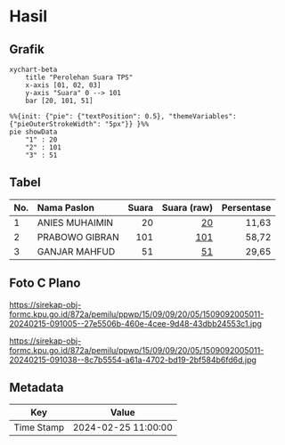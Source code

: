 # Hasil

## Grafik

```mermaid
xychart-beta
    title "Perolehan Suara TPS"
    x-axis [01, 02, 03]
    y-axis "Suara" 0 --> 101
    bar [20, 101, 51]
```

```mermaid
%%{init: {"pie": {"textPosition": 0.5}, "themeVariables": {"pieOuterStrokeWidth": "5px"}} }%%
pie showData
    "1" : 20
    "2" : 101
    "3" : 51
```

## Tabel

| No. | Nama Paslon    | Suara | Suara (raw) | Persentase |
|:--- |:-------------- | -----:| -----------:| ----------:|
| 1   | ANIES MUHAIMIN | 20    | [20][p-1]   | 11,63      |
| 2   | PRABOWO GIBRAN | 101   | [101][p-2]  | 58,72      |
| 3   | GANJAR MAHFUD  | 51    | [51][p-3]   | 29,65      |


[p-1]: https://github.com/gigit-pemilu/pemilu-2024-15-jambi/blob/main/pilpres/hitung-suara/sub/15-jambi/sub/09-tebo/sub/09-tengah-ilir/sub/2005-lubuk-mandarsah/sub/011-tps/sub/paslon-1.txt
[p-2]: https://github.com/gigit-pemilu/pemilu-2024-15-jambi/blob/main/pilpres/hitung-suara/sub/15-jambi/sub/09-tebo/sub/09-tengah-ilir/sub/2005-lubuk-mandarsah/sub/011-tps/sub/paslon-2.txt
[p-3]: https://github.com/gigit-pemilu/pemilu-2024-15-jambi/blob/main/pilpres/hitung-suara/sub/15-jambi/sub/09-tebo/sub/09-tengah-ilir/sub/2005-lubuk-mandarsah/sub/011-tps/sub/paslon-3.txt

## Foto C Plano

https://sirekap-obj-formc.kpu.go.id/872a/pemilu/ppwp/15/09/09/20/05/1509092005011-20240215-091005--27e5506b-460e-4cee-9d48-43dbb24553c1.jpg

https://sirekap-obj-formc.kpu.go.id/872a/pemilu/ppwp/15/09/09/20/05/1509092005011-20240215-091038--8c7b5554-a61a-4702-bd19-2bf584b6fd6d.jpg


## Metadata

| Key        | Value               |
| ---------- | ------------------- |
| Time Stamp | 2024-02-25 11:00:00 |



